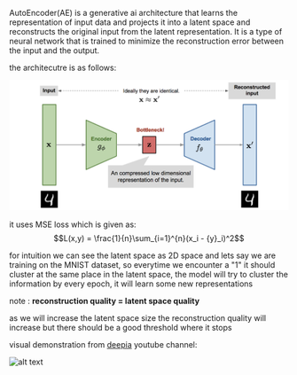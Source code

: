 AutoEncoder(AE) is a generative ai architecture that learns the representation of input data and projects it into a latent space and reconstructs the original input from the latent representation. It is a type of neural network that is trained to minimize the reconstruction error between the input and the output.

the architecutre is as follows: 

![image](img/autoencoder-architecture.png)

it uses MSE loss which is given as:
$$L(x,y) = \frac{1}{n}\sum_{i=1}^{n}(x_i - {y}_i)^2$$

for intuition we can see the latent space as 2D space and lets say we are training on the MNIST dataset, so everytime we encounter a "1" it should cluster at the same place in the latent space, the model will try to cluster the information by every epoch, it will learn some new representations 


note : **reconstruction quality = latent space quality** 

as we will increase the latent space size the reconstruction quality will increase but there should be a good threshold where it stops

visual demonstration from [deepia](https://www.youtube.com/@Deepia-ls2fo) youtube channel:

![alt text](image.png)